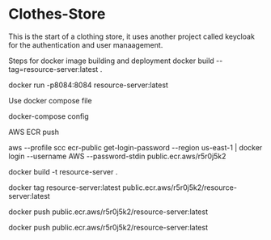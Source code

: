 # Clothes-Store

This is the start of a clothing store, it uses another project called keycloak for the authentication and user manaagement. 


Steps for docker image building and deployment
docker build --tag=resource-server:latest . 

docker run -p8084:8084 resource-server:latest

Use docker compose file

docker-compose config


AWS ECR push

aws --profile scc  ecr-public get-login-password --region us-east-1 | docker login --username AWS --password-stdin public.ecr.aws/r5r0j5k2

docker build -t resource-server .

docker tag resource-server:latest public.ecr.aws/r5r0j5k2/resource-server:latest

docker push public.ecr.aws/r5r0j5k2/resource-server:latest



docker push public.ecr.aws/r5r0j5k2/resource-server:latest